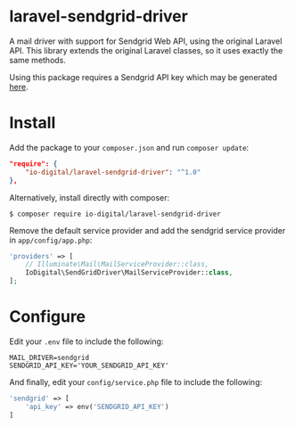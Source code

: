 
# laravel-sendgrid-driver

A mail driver with support for Sendgrid Web API, using the original Laravel API. This library extends the original Laravel classes, so it uses exactly the same methods.

Using this package requires a Sendgrid API key which may be generated [here](https://app.sendgrid.com/settings/api_keys).

# Install

Add the package to your `composer.json` and run `composer update`:

```json
"require": {
    "io-digital/laravel-sendgrid-driver": "^1.0"
},
```

Alternatively, install directly with composer:

```
$ composer require io-digital/laravel-sendgrid-driver
```

Remove the default service provider and add the sendgrid service provider in `app/config/app.php`:

```php
'providers' => [
    // Illuminate\Mail\MailServiceProvider::class,
    IoDigital\SendGridDriver\MailServiceProvider::class,
];
```

# Configure

Edit your `.env` file to include the following:

```
MAIL_DRIVER=sendgrid
SENDGRID_API_KEY='YOUR_SENDGRID_API_KEY'
```

And finally, edit your `config/service.php` file to include the following:

```php
'sendgrid' => [
    'api_key' => env('SENDGRID_API_KEY')
]
```
